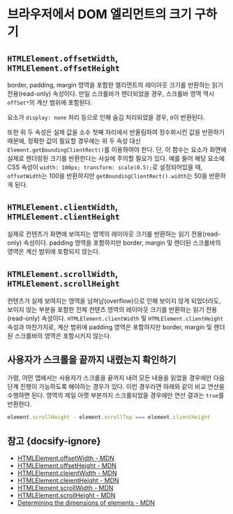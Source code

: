 # 브라우저에서 DOM 엘리먼트의 크기 구하기

## `HTMLElement.offsetWidth`, `HTMLElement.offsetHeight`

border, padding, margin 영역을 포함한 엘리먼트의 레이아웃 크기를 반환하는 읽기 전용(read-only) 속성이다. 만일 스크롤바가 렌더되었을 경우, 스크롤바 영역 역시 `offSet*`의 계산 범위에 포함된다.

요소가 `display: none` 처리 등으로 인해 숨김 처리되었을 경우, `0`이 반환된다.

또한 위 두 속성은 실제 값을 소수 첫째 자리에서 반올림하여 정수화시킨 값을 반환하기 때문에, 정확한 값이 필요할 경우에는 위 두 속성 대신 `Element.getBoundingClientRect()`를 이용하여야 한다. 단, 이 함수는 요소가 화면에 실제로 렌더링된 크기를 반환한다는 사실에 주의할 필요가 있다. 예를 들어 해당 요소에 CSS 속성이 `width: 100px; transform: scale(0.5);`로 설정되어있을 때, `offsetWidth`는 100을 반환하지만 `getBoundingClientRect().width`는 50을 반환하게 된다.

## `HTMLElement.clientWidth`, `HTMLElement.clientHeight`

실제로 컨텐츠가 화면에 보여지는 영역의 레이아웃 크기를 반환하는 읽기 전용(read-only) 속성이다. padding 영역을 포함하지만 border, margin 및 렌더된 스크롤바의 영역은 계산 범위에 포함되지 않는다.

## `HTMLElement.scrollWidth`, `HTMLElement.scrollHeight`

컨텐츠가 실제 보여지는 영역을 넘쳐남(overflow)으로 인해 보이지 않게 되었더라도, 보이지 않는 부분을 포함한 전체 컨텐츠 영역의 레이아웃 크기를 반환하는 읽기 전용(read-only) 속성이다. `HTMLElement.clientWidth` 및 `HTMLElement.clientHeight` 속성과 마찬가지로, 계산 범위에 padding 영역은 포함하지만 border, margin 및 렌더된 스크롤바의 영역은 포함시키지 않는다.

## 사용자가 스크롤을 끝까지 내렸는지 확인하기

가령, 어떤 앱에서는 사용자가 스크롤을 끝까지 내려 모든 내용을 읽었을 경우에만 다음 단계 진행이 가능하도록 해야하는 경우가 있다. 이런 경우라면 아래와 같이 비교 연산을 수행하면 된다. 영역의 제일 아랫 부분까지 스크롤되었을 경우에만 연산 결과는 `true`를 반환한다.

```javascript
element.scrollHeight - element.scrollTop === element.clientHeight
```

## 참고 {docsify-ignore}

* [HTMLElement.offsetWidth - MDN](https://developer.mozilla.org/en-US/docs/Web/API/HTMLElement/offsetWidth)
* [HTMLElement.offsetHeight - MDN](https://developer.mozilla.org/en-US/docs/Web/API/HTMLElement/offsetHeight)
* [HTMLElement.cleientWidth - MDN](https://developer.mozilla.org/en-US/docs/Web/API/Element/clientWidth)
* [HTMLElement.cleientHeight - MDN](https://developer.mozilla.org/en-US/docs/Web/API/Element/clientHeight)
* [HTMLElement.scrollWidth - MDN](https://developer.mozilla.org/en-US/docs/Web/API/Element/scrollWidth)
* [HTMLElement.scrollHeight - MDN](https://developer.mozilla.org/en-US/docs/Web/API/Element/scrollHeight)
* [Determining the dimensions of elements - MDN](https://developer.mozilla.org/en-US/docs/Web/API/CSS_Object_Model/Determining_the_dimensions_of_elements)
